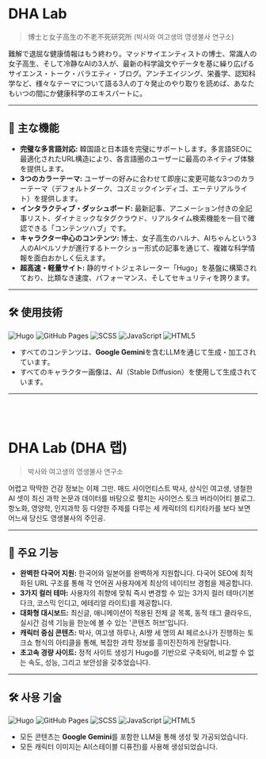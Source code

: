 # DHA Lab

> 博士と女子高生の不老不死研究所
> (박사와 여고생의 영생불사 연구소)

難解で退屈な健康情報はもう終わり。マッドサイエンティストの博士、常識人の女子高生、そして冷静なAIの3人が、最新の科学論文やデータを基に繰り広げるサイエンス・トーク・バラエティ・ブログ。アンチエイジング、栄養学、認知科学など、様々なテーマについて語る3人の丁々発止のやり取りを読めば、あなたもいつの間にか健康科学のエキスパートに。

---

## 🚀 主な機能

-   **完璧な多言語対応:** 韓国語と日本語を完璧にサポートします。多言語SEOに最適化されたURL構造により、各言語圏のユーザーに最高のネイティブ体験を提供します。
-   **3つのカラーテーマ:** ユーザーの好みに合わせて即座に変更可能な3つのカラーテーマ（デフォルトダーク、コズミックインディゴ、エーテリアルライト）を提供します。
-   **インタラクティブ・ダッシュボード:** 最新記事、アニメーション付きの全記事リスト、ダイナミックなタグクラウド、リアルタイム検索機能を一目で確認できる「コンテンツハブ」です。
-   **キャラクター中心のコンテンツ:** 博士、女子高生のハルナ、AIちゃんという3人のAIペルソナが進行するトークショー形式の記事を通じて、複雑な科学情報を面白おかしく伝えます。
-   **超高速・軽量サイト:** 静的サイトジェネレーター「Hugo」を基盤に構築されており、比類なき速度、パフォーマンス、そしてセキュリティを誇ります。

---

## 🛠️ 使用技術

![Hugo](https://img.shields.io/badge/Hugo-FF4088?style=for-the-badge&logo=hugo)
![GitHub Pages](https://img.shields.io/badge/GitHub%20Pages-222222?style=for-the-badge&logo=github)
![SCSS](https://img.shields.io/badge/SCSS-CC6699?style=for-the-badge&logo=sass)
![JavaScript](https://img.shields.io/badge/JavaScript-F7DF1E?style=for-the-badge&logo=javascript&logoColor=black)
![HTML5](https://img.shields.io/badge/HTML5-E34F26?style=for-the-badge&logo=html5&logoColor=white)

-   すべてのコンテンツは、**Google Gemini**を含むLLMを通じて生成・加工されています。
-   すべてのキャラクター画像は、AI（Stable Diffusion）を使用して生成されています。

---
<br>
<br>

# DHA Lab (DHA 랩)

> 박사와 여고생의 영생불사 연구소

어렵고 딱딱한 건강 정보는 이제 그만. 매드 사이언티스트 박사, 상식인 여고생, 냉철한 AI 셋이 최신 과학 논문과 데이터를 바탕으로 펼치는 사이언스 토크 버라이어티 블로그. 항노화, 영양학, 인지과학 등 다양한 주제를 다루는 세 캐릭터의 티키타카를 보다 보면 어느새 당신도 영생불사의 주인공.

---

## 🚀 주요 기능

-   **완벽한 다국어 지원:** 한국어와 일본어를 완벽하게 지원합니다. 다국어 SEO에 최적화된 URL 구조를 통해 각 언어권 사용자에게 최상의 네이티브 경험을 제공합니다.
-   **3가지 컬러 테마:** 사용자의 취향에 맞춰 즉시 변경할 수 있는 3가지 컬러 테마(기본 다크, 코스믹 인디고, 에테리얼 라이트)를 제공합니다.
-   **대화형 대시보드:** 최신글, 애니메이션이 적용된 전체 글 목록, 동적 태그 클라우드, 실시간 검색 기능을 한눈에 볼 수 있는 '콘텐츠 허브'입니다.
-   **캐릭터 중심 콘텐츠:** 박사, 여고생 하루나, AI쨩 세 명의 AI 페르소나가 진행하는 토크쇼 형식의 아티클을 통해, 복잡한 과학 정보를 흥미진진하게 전달합니다.
-   **초고속 경량 사이트:** 정적 사이트 생성기 Hugo를 기반으로 구축되어, 비교할 수 없는 속도, 성능, 그리고 보안성을 갖추었습니다.

---

## 🛠️ 사용 기술

![Hugo](https://img.shields.io/badge/Hugo-FF4088?style=for-the-badge&logo=hugo)
![GitHub Pages](https://img.shields.io/badge/GitHub%20Pages-222222?style=for-the-badge&logo=github)
![SCSS](https://img.shields.io/badge/SCSS-CC6699?style=for-the-badge&logo=sass)
![JavaScript](https://img.shields.io/badge/JavaScript-F7DF1E?style=for-the-badge&logo=javascript&logoColor=black)
![HTML5](https://img.shields.io/badge/HTML5-E34F26?style=for-the-badge&logo=html5&logoColor=white)

-   모든 콘텐츠는 **Google Gemini**를 포함한 LLM을 통해 생성 및 가공되었습니다.
-   모든 캐릭터 이미지는 AI(스테이블 디퓨전)를 사용해 생성되었습니다.
